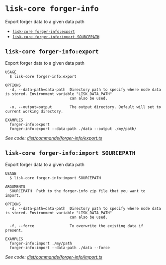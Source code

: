 # `lisk-core forger-info`

Export forger data to a given data path

- [`lisk-core forger-info:export`](#lisk-core-forger-infoexport)
- [`lisk-core forger-info:import SOURCEPATH`](#lisk-core-forger-infoimport-sourcepath)

## `lisk-core forger-info:export`

Export forger data to a given data path

```
USAGE
  $ lisk-core forger-info:export

OPTIONS
  -d, --data-path=data-path  Directory path to specify where node data is stored. Environment variable "LISK_DATA_PATH"
                             can also be used.

  -o, --output=output        The output directory. Default will set to current working directory.

EXAMPLES
  forger-info:export
  forger-info:export --data-path ./data --output ./my/path/
```

_See code: [dist/commands/forger-info/export.ts](https://github.com/LiskHQ/lisk-core/blob/v3.0.0-debug.2/dist/commands/forger-info/export.ts)_

## `lisk-core forger-info:import SOURCEPATH`

Export forger data to a given data path

```
USAGE
  $ lisk-core forger-info:import SOURCEPATH

ARGUMENTS
  SOURCEPATH  Path to the forger-info zip file that you want to import.

OPTIONS
  -d, --data-path=data-path  Directory path to specify where node data is stored. Environment variable "LISK_DATA_PATH"
                             can also be used.

  -f, --force                To overwrite the existing data if present.

EXAMPLES
  forger-info:import ./my/path
  forger-info:import --data-path ./data --force
```

_See code: [dist/commands/forger-info/import.ts](https://github.com/LiskHQ/lisk-core/blob/v3.0.0-debug.2/dist/commands/forger-info/import.ts)_
